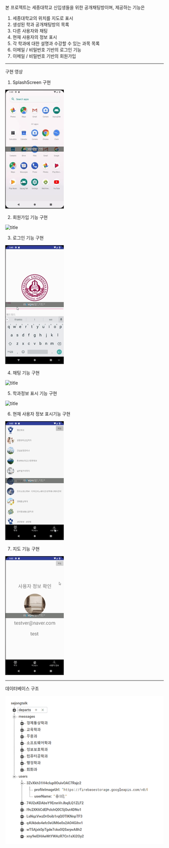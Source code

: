 본 프로젝트는 세종대학교 신입생들을 위한 공개채팅방이며, 제공하는 기능은

1. 세종대학교의 위치를 지도로 표시
2. 생성된 학과 공개채팅방의 목록
3. 다른 사용자와 채팅
4. 현재 사용자의 정보 표시
5. 각 학과에 대한 설명과 수강할 수 있는 과목 목록
6. 이메일 / 비밀번호 기반의 로그인 기능
7. 이메일 / 비밀번호 기반의 회원가입 

-------------------------------------------------------------------------------------------------------------------------------------------
구현 영상

1. SplashScreen 구현


![title](/image/SplashScreen.gif)


2. 회원가입 기능 구현

![title](/image/signup.gif)

3. 로그인 기능 구현

![title](/image/login.gif)

4. 채팅 기능 구현

![title](/image/chat.gif)

5. 학과정보 표시 기능 구현

![title](/image/department.gif)

6. 현재 사용자 정보 표시기능 구현

![title](/image/currentUser.gif)

7. 지도 기능 구현

![title](/image/map.gif)

-------------------------------------------------------------------------------------------------------------------------------------------

데이터베이스 구조

![title](/image/database.PNG)
